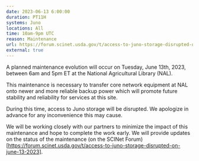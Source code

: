 ```yaml
---
date: 2023-06-13 6:00:00
duration: PT11H
systems: Juno
locations: All
time: 10am-9pm UTC
reason: Maintenance
url: https://forum.scinet.usda.gov/t/access-to-juno-storage-disrupted-on-june-13-2023
external: true
---
```


A planned maintenance evolution will occur on Tuesday, June 13th, 2023, between 6am and 5pm ET at the National Agricultural Library (NAL).

This maintenance is necessary to transfer core network equipment at NAL onto newer and more reliable backup power which will promote future stability and reliability for services at this site.

During this time, access to Juno storage will be disrupted. We apologize in advance for any inconvenience this may cause. 

We will be working closely with our partners to minimize the impact of this maintenance and hope to complete the work early. We will provide updates on the status of the maintenance (on the SCINet Forum)[https://forum.scinet.usda.gov/t/access-to-juno-storage-disrupted-on-june-13-2023].